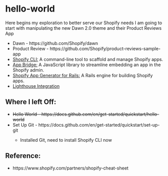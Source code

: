 # hello-world
<p>Here begins my exploration to better serve our Shopify needs
I am going to start with manipulating the new Dawn 2.0 theme and their Product Reviews App</p>
<ul><li>Dawn - https://github.com/Shopify/dawn</li>
  <li>Product Review - https://github.com/Shopify/product-reviews-sample-app</li>
<li><a href="https://shopify.dev/apps/tools/cli">Shopify CLI:</a> A command-line tool to scaffold and manage Shopify apps.</li>
<li><a href="https://shopify.dev/apps/tools/app-bridge">App Bridge:</a> A JavaScript library to streamline embedding an app in the Shopify admin.</li>
<li><a href="https://github.com/shopify/shopify_app">Shopify App Generator for Rails:</a> A Rails engine for building Shopify apps.</li>
  <li><a href="https://shopify.dev/themes/tools/lighthouse-ci">Lighthouse Integration</a></li>
</ul>
<h2>Where I left Off:</h2>
<ul><li><strike>Hello World - https://docs.github.com/en/get-started/quickstart/hello-world</strike></li>
<li>Set Up Git - https://docs.github.com/en/get-started/quickstart/set-up-git</p></li>
<ul><li>Installed Git, need to install Shopify CLI now</li></ul></ul>

<h2>Reference:</h2>
<ul><li>
  https://www.shopify.com/partners/shopify-cheat-sheet</li></ul>
